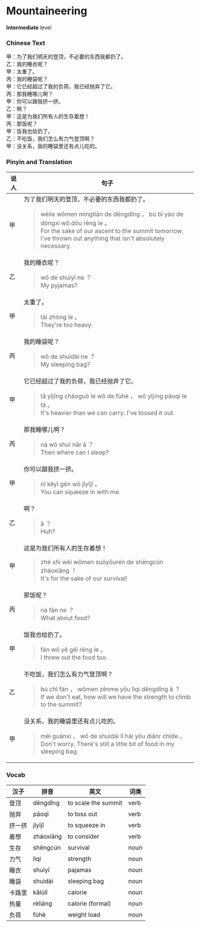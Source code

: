 # Mountaineering
**Intermediate** level
### Chinese Text
甲：为了我们明天的登顶，不必要的东西我都扔了。<br />乙：我的睡衣呢？<br />甲：太重了。<br />丙：我的睡袋呢？<br />甲：它已经超过了我的负荷，我已经抛弃了它。<br />丙：那我睡哪儿啊？<br />甲：你可以跟我挤一挤。<br />乙：啊？<br />甲：这是为我们所有人的生存着想！<br />丙：那饭呢？<br />甲：饭我也给扔了。<br />乙：不吃饭，我们怎么有力气登顶啊？<br />甲：没关系，我的睡袋里还有点儿吃的。

### Pinyin and Translation
|说人|句子|
|----|----|
|甲|为了我们明天的登顶，不必要的东西我都扔了。<blockquote>wèile wǒmen míngtiān de dēngdǐng ， bù bì yào de dōngxi wǒ dōu rēng le 。<br />For the sake of our ascent to the summit tomorrow, I've thrown out anything that isn't absolutely necessary.</blockquote>|
|乙|我的睡衣呢？<blockquote>wǒ de shuìyī ne ？<br />My pyjamas?</blockquote>|
|甲|太重了。<blockquote>tài zhòng le 。<br />They're too heavy.</blockquote>|
|丙|我的睡袋呢？<blockquote>wǒ de shuìdài ne ？<br />My sleeping bag?</blockquote>|
|甲|它已经超过了我的负荷，我已经抛弃了它。<blockquote>tā yǐjīng chāoguò le wǒ de fùhè ， wǒ yǐjīng pāoqì le tā 。<br />It's heavier than we can carry. I've tossed it out.</blockquote>|
|丙|那我睡哪儿啊？<blockquote>nà wǒ shuì nǎr ā ？<br />Then where can I sleep?</blockquote>|
|甲|你可以跟我挤一挤。<blockquote>nǐ kěyǐ gēn wǒ jǐyījǐ 。<br />You can squeeze in with me.</blockquote>|
|乙|啊？<blockquote>ā ？<br />Huh?</blockquote>|
|甲|这是为我们所有人的生存着想！<blockquote>zhè shì wèi wǒmen suǒyǒurén de shēngcún zháoxiǎng ！<br />It's for the sake of our survival!</blockquote>|
|丙|那饭呢？<blockquote>nà fàn ne ？<br />What about food?</blockquote>|
|甲|饭我也给扔了。<blockquote>fàn wǒ yě gěi rēng le 。<br />I threw out the food too.</blockquote>|
|乙|不吃饭，我们怎么有力气登顶啊？<blockquote>bù chī fàn ， wǒmen zěnme yǒu lìqi dēngdǐng ā ？<br />If we don't eat, how will we have the strength to climb to the summit?</blockquote>|
|甲|没关系，我的睡袋里还有点儿吃的。<blockquote>méi guānxi ， wǒ de shuìdài lǐ hái yǒu diǎnr chīde 。<br />Don't worry. There's still a little bit of food in my sleeping bag.</blockquote>|
### Vocab
|汉子|拼音|英文|词类|
|----|----|----|----|
|登顶|dēngdǐng|to scale the summit|verb|
|抛弃|pāoqì|to toss out|verb|
|挤一挤|jǐyījǐ|to squeeze in|verb|
|着想|zháoxiǎng|to consider|verb|
|生存|shēngcún|survival|noun|
|力气|lìqi|strength|noun|
|睡衣|shuìyī|pajamas|noun|
|睡袋|shuìdài|sleeping bag|noun|
|卡路里|kǎlùlǐ|calorie|noun|
|热量|rèliàng|calorie (formal)|noun|
|负荷|fùhè|weight load|noun|